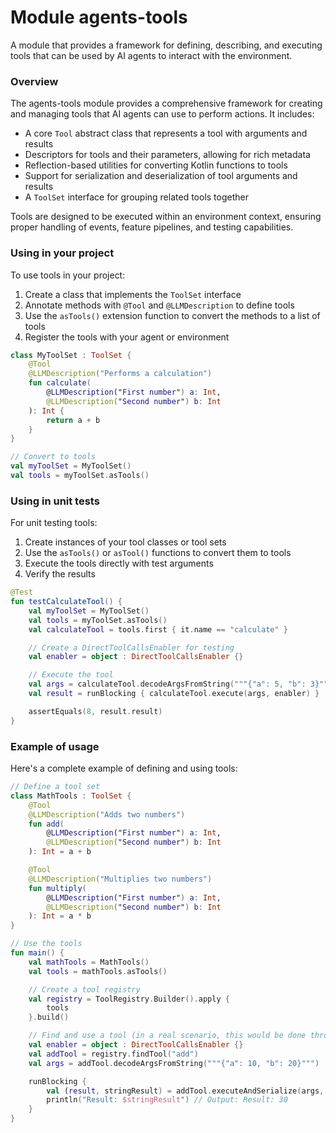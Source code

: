 # Module agents-tools

A module that provides a framework for defining, describing, and executing tools that can be used by AI agents to interact with the environment.

### Overview

The agents-tools module provides a comprehensive framework for creating and managing tools that AI agents can use to perform actions. It includes:

- A core `Tool` abstract class that represents a tool with arguments and results
- Descriptors for tools and their parameters, allowing for rich metadata
- Reflection-based utilities for converting Kotlin functions to tools
- Support for serialization and deserialization of tool arguments and results
- A `ToolSet` interface for grouping related tools together

Tools are designed to be executed within an environment context, ensuring proper handling of events, feature pipelines, and testing capabilities.

### Using in your project

To use tools in your project:

1. Create a class that implements the `ToolSet` interface
2. Annotate methods with `@Tool` and `@LLMDescription` to define tools
3. Use the `asTools()` extension function to convert the methods to a list of tools
4. Register the tools with your agent or environment

```kotlin
class MyToolSet : ToolSet {
    @Tool
    @LLMDescription("Performs a calculation")
    fun calculate(
        @LLMDescription("First number") a: Int,
        @LLMDescription("Second number") b: Int
    ): Int {
        return a + b
    }
}

// Convert to tools
val myToolSet = MyToolSet()
val tools = myToolSet.asTools()
```

### Using in unit tests

For unit testing tools:

1. Create instances of your tool classes or tool sets
2. Use the `asTools()` or `asTool()` functions to convert them to tools
3. Execute the tools directly with test arguments
4. Verify the results

```kotlin
@Test
fun testCalculateTool() {
    val myToolSet = MyToolSet()
    val tools = myToolSet.asTools()
    val calculateTool = tools.first { it.name == "calculate" }

    // Create a DirectToolCallsEnabler for testing
    val enabler = object : DirectToolCallsEnabler {}

    // Execute the tool
    val args = calculateTool.decodeArgsFromString("""{"a": 5, "b": 3}""")
    val result = runBlocking { calculateTool.execute(args, enabler) }

    assertEquals(8, result.result)
}
```

### Example of usage

Here's a complete example of defining and using tools:

```kotlin
// Define a tool set
class MathTools : ToolSet {
    @Tool
    @LLMDescription("Adds two numbers")
    fun add(
        @LLMDescription("First number") a: Int,
        @LLMDescription("Second number") b: Int
    ): Int = a + b

    @Tool
    @LLMDescription("Multiplies two numbers")
    fun multiply(
        @LLMDescription("First number") a: Int,
        @LLMDescription("Second number") b: Int
    ): Int = a * b
}

// Use the tools
fun main() {
    val mathTools = MathTools()
    val tools = mathTools.asTools()

    // Create a tool registry
    val registry = ToolRegistry.Builder().apply {
        tools
    }.build()

    // Find and use a tool (in a real scenario, this would be done through an agent)
    val enabler = object : DirectToolCallsEnabler {}
    val addTool = registry.findTool("add")
    val args = addTool.decodeArgsFromString("""{"a": 10, "b": 20}""")

    runBlocking {
        val (result, stringResult) = addTool.executeAndSerialize(args, enabler)
        println("Result: $stringResult") // Output: Result: 30
    }
}
```
